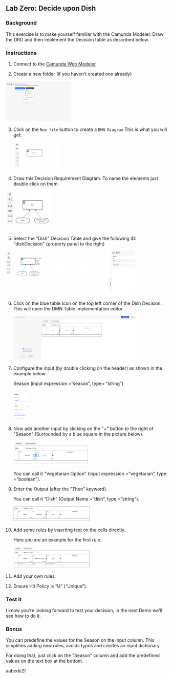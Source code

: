 ## Lab Zero: Decide upon Dish

### Background

This exercise is to make yourself familiar with the Camunda Modeler.
Draw the DRD and then implement the Decision table as described below.

### Instructions

1. Connect to the [Camunda Web Modeler](https://camunda.io)

2. Create a new folder (if you haven't created one already)

<img src="createFolder.png" width="40%"/>

3. Click on the `New file` button to create a `DMN Diagram`
   This is what you will get:

    <img src="initDiagram.png" width="30%"/>

4. Draw this Decision Requirement Diagram. To name the elements just double click on them.

<img src="simpleDishDrd.png" width="30%"/>

5. Select the "Dish" Decision Table and give the following ID: "dishDecision" (property panel to the right)

<img src="renameDecisionTable.png" width="80%"/>

6. Click on the blue table Icon on the top left corner of the Dish Decision. This will open the DMN Table implementation editor.

   <img src="emptyDecisionTable.png" width="80%"/>

7. Configure the input (by double clicking on the header) as shown in the example below:

   Season (input expression =”season”, type= “string”)

   <img src="seasonConfig.png" width="10%"/>

8. Now add another input by clicking on the "+" button to the right of "Season" (Surrounded by a blue square in the picture below).

   <img src="plusButton.png" width="50%"/>

   You can call it "Vegetarian Option" (input expression =”vegetarian”, type =”boolean”).

9. Enter the Output (after the "Then" keyword).

   You can call it “Dish” (Output Name =”dish”, type =”string”).

    <img src="DecisionWithoutRules.png" width="50%"/>

10. Add some rules by inserting text on the cells directly.

    Here you are an example for the first rule.

    <img src="ruleExample.png" width="50%"/>

11. Add your own rules.
12. Ensure Hit Policy is “U” (“Unique”).

### Test it

I know you're looking forward to test your decision, in the next Demo we'll see how to do it.

### Bonus

You can predefine the values for the Season on the input column. This simplifies adding new rules, avoids typos and creates an input dictionary.

For doing that, just click on the "Season" column and add the predefined values on the text box at the bottom.

aabcde2f
